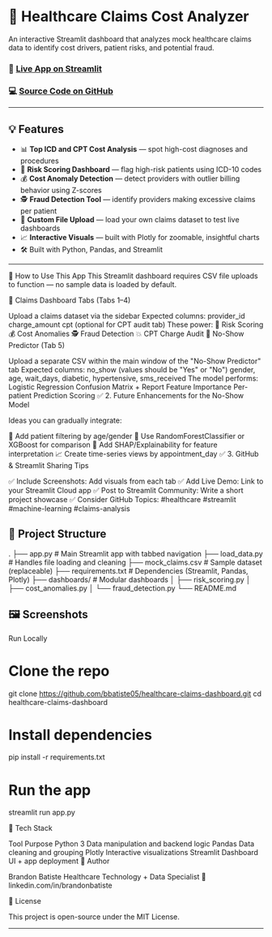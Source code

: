 # 🏥 Healthcare Claims Cost Analyzer

An interactive Streamlit dashboard that analyzes mock healthcare claims data to identify cost drivers, patient risks, and potential fraud.

### 🔗 [Live App on Streamlit](https://healthcare-claims-dashboardgit-7xsa69mraafreb2w77scbc.streamlit.app/)  
### 💻 [Source Code on GitHub](https://github.com/bbatiste05/healthcare-claims-dashboard)

---

## 💡 Features
- 📊 **Top ICD and CPT Cost Analysis** — spot high-cost diagnoses and procedures
- 🧍 **Risk Scoring Dashboard** — flag high-risk patients using ICD-10 codes
- 💰 **Cost Anomaly Detection** — detect providers with outlier billing behavior using Z-scores
- 🕵️ **Fraud Detection Tool** — identify providers making excessive claims per patient
- 📂 **Custom File Upload** — load your own claims dataset to test live dashboards
- 📈 **Interactive Visuals** — built with Plotly for zoomable, insightful charts
- 🛠 Built with Python, Pandas, and Streamlit

---

📂 How to Use This App
This Streamlit dashboard requires CSV file uploads to function — no sample data is loaded by default.

🏥 Claims Dashboard Tabs (Tabs 1–4)

Upload a claims dataset via the sidebar
Expected columns:
provider_id
charge_amount
cpt (optional for CPT audit tab)
These power:
🧍 Risk Scoring
💰 Cost Anomalies
🕵️ Fraud Detection
💥 CPT Charge Audit
🤖 No-Show Predictor (Tab 5)

Upload a separate CSV within the main window of the "No-Show Predictor" tab
Expected columns:
no_show (values should be "Yes" or "No")
gender, age, wait_days, diabetic, hypertensive, sms_received
The model performs:
Logistic Regression
Confusion Matrix + Report
Feature Importance
Per-patient Prediction Scoring
✅ 2. Future Enhancements for the No-Show Model

Ideas you can gradually integrate:

🔘 Add patient filtering by age/gender
🌳 Use RandomForestClassifier or XGBoost for comparison
🧪 Add SHAP/Explainability for feature interpretation
📈 Create time-series views by appointment_day
✅ 3. GitHub & Streamlit Sharing Tips

✅ Include Screenshots: Add visuals from each tab
✅ Add Live Demo: Link to your Streamlit Cloud app
✅ Post to Streamlit Community: Write a short project showcase
✅ Consider GitHub Topics:
#healthcare
#streamlit
#machine-learning
#claims-analysis


## 📁 Project Structure
.
├── app.py # Main Streamlit app with tabbed navigation
├── load_data.py # Handles file loading and cleaning
├── mock_claims.csv # Sample dataset (replaceable)
├── requirements.txt # Dependencies (Streamlit, Pandas, Plotly)
├── dashboards/ # Modular dashboards
│ ├── risk_scoring.py
│ ├── cost_anomalies.py
│ └── fraud_detection.py
└── README.md

## 🖼️ Screenshots


Run Locally
# Clone the repo
git clone https://github.com/bbatiste05/healthcare-claims-dashboard.git
cd healthcare-claims-dashboard

# Install dependencies
pip install -r requirements.txt

# Run the app
streamlit run app.py

🧰 Tech Stack

Tool	Purpose
Python 3	Data manipulation and backend logic
Pandas	Data cleaning and grouping
Plotly	Interactive visualizations
Streamlit	Dashboard UI + app deployment
📌 Author

Brandon Batiste
Healthcare Technology + Data Specialist
🔗 linkedin.com/in/brandonbatiste

📄 License

This project is open-source under the MIT License.


---



